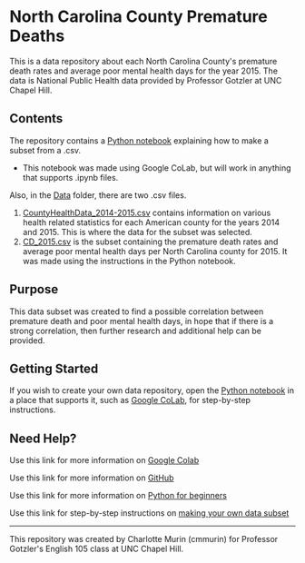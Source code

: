 # North Carolina County Premature Deaths
This is a data repository about each North Carolina County's premature death rates and average poor mental health days for the year 2015. The data is National Public Health data provided by Professor Gotzler at UNC Chapel Hill.  
## Contents
The repository contains a [Python notebook](https://github.com/cmmurin/North-Carolina-County-Premature-Deaths/blob/main/Creating%20a%20Subset/Creating_a_Subset%20(2).ipynb) explaining how to make a subset from a .csv.
  - This notebook was made using Google CoLab, but will work in anything that supports .ipynb files.

Also, in the [Data](https://github.com/cmmurin/North-Carolina-County-Premature-Deaths/tree/main/Data) folder, there are two .csv files.

1. [CountyHealthData_2014-2015.csv](https://github.com/cmmurin/North-Carolina-County-Premature-Deaths/blob/main/Data/CountyHealthData_2014-2015.csv) contains information on various health related statistics for each American county for the years 2014 and 2015. This is where the data for the subset was selected. 
2. [CD_2015.csv](https://github.com/cmmurin/North-Carolina-County-Premature-Deaths/blob/main/Data/CD2015_subset.csv) is the subset containing the premature death rates and average poor mental health days per North Carolina county for 2015. It was made using the instructions in the Python notebook. 

## Purpose
This data subset was created to find a possible correlation between premature death and poor mental health days, in hope that if there is a strong correlation, then further research and additional help can be provided.
## Getting Started
If you wish to create your own data repository, open the [Python notebook](https://github.com/cmmurin/North-Carolina-County-Premature-Deaths/blob/main/Creating%20a%20Subset/Creating_a_Subset%20(2).ipynb) in a place that supports it, such as [Google CoLab](https://colab.research.google.com/), for step-by-step instructions. 
## Need Help?
Use this link for more information on [Google Colab](https://colab.research.google.com/#)

Use this link for more information on [GitHub](https://docs.github.com/en/get-started/start-your-journey/hello-world) 

Use this link for more information on [Python for beginners](https://www.python.org/about/gettingstarted/)

Use this link for step-by-step instructions on [making your own data subset](https://github.com/cmmurin/North-Carolina-County-Premature-Deaths/blob/main/Creating%20a%20Subset/Creating_a_Subset%20(2).ipynb) 

---
This repository was created by Charlotte Murin (cmmurin) for Professor Gotzler's English 105 class at UNC Chapel Hill.
